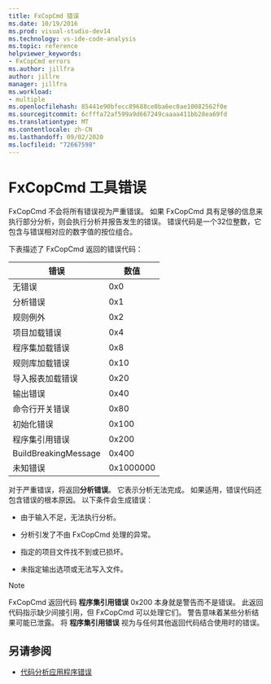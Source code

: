 ```yaml
---
title: FxCopCmd 错误
ms.date: 10/19/2016
ms.prod: visual-studio-dev14
ms.technology: vs-ide-code-analysis
ms.topic: reference
helpviewer_keywords:
- FxCopCmd errors
ms.author: jillfra
author: jillre
manager: jillfra
ms.workload:
- multiple
ms.openlocfilehash: 85441e90bfecc89688ce0ba6ec0ae10082562f0e
ms.sourcegitcommit: 6cfffa72af599a9d667249caaaa411bb28ea69fd
ms.translationtype: MT
ms.contentlocale: zh-CN
ms.lasthandoff: 09/02/2020
ms.locfileid: "72667598"
---
```

# <a name="fxcopcmd-tool-errors"></a>FxCopCmd 工具错误

FxCopCmd 不会将所有错误视为严重错误。 如果 FxCopCmd 具有足够的信息来执行部分分析，则会执行分析并报告发生的错误。 错误代码是一个32位整数，它包含与错误相对应的数字值的按位组合。

下表描述了 FxCopCmd 返回的错误代码：

|错误|数值|
|-----------|-------------------|
|无错误|0x0|
|分析错误|0x1|
|规则例外|0x2|
|项目加载错误|0x4|
|程序集加载错误|0x8|
|规则库加载错误|0x10|
|导入报表加载错误|0x20|
|输出错误|0x40|
|命令行开关错误|0x80|
|初始化错误|0x100|
|程序集引用错误|0x200|
|BuildBreakingMessage|0x400|
|未知错误|0x1000000|

对于严重错误，将返回**分析错误**。 它表示分析无法完成。 如果适用，错误代码还包含错误的根本原因。 以下条件会生成错误：

- 由于输入不足，无法执行分析。

- 分析引发了不由 FxCopCmd 处理的异常。

- 指定的项目文件找不到或已损坏。

- 未指定输出选项或无法写入文件。

> [!NOTE]
> FxCopCmd 返回代码 **程序集引用错误** 0x200 本身就是警告而不是错误。 此返回代码指示缺少间接引用，但 FxCopCmd 可以处理它们。 警告意味着某些分析结果可能已泄露。 将 **程序集引用错误** 视为与任何其他返回代码结合使用时的错误。

## <a name="see-also"></a>另请参阅

- [代码分析应用程序错误](../code-quality/code-analysis-application-errors.md)